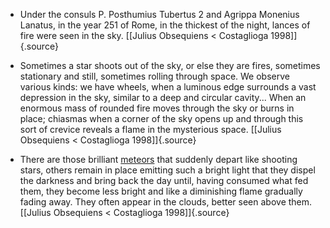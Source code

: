 ﻿- Under the consuls P. Posthumius Tubertus 2 and Agrippa Monenius Lanatus, in the year 251 of Rome, in the thickest of the night, lances of fire were seen in the sky. [\[Julius Obsequiens \< Costaglioga 1998\]]{.source}

-   Sometimes a star shoots out of the sky, or else they are fires,
    sometimes stationary and still, sometimes rolling through space.
    We observe various kinds: we have wheels, when a luminous edge
    surrounds a vast depression in the sky, similar to a deep and
    circular cavity... When an enormous mass of rounded fire moves
    through the sky or burns in place; chiasmas when a corner of the
    sky opens up and through this sort of crevice reveals a flame in
    the mysterious space. [\[Julius Obsequiens \< Costaglioga 1998\]]{.source}

-   There are those brilliant [meteors](Meteore.html) that suddenly depart like shooting stars, others remain in place emitting such a bright light that they dispel the darkness and bring back the day until, having consumed what fed them, they become less bright and like a diminishing flame gradually fading away. They often appear in the clouds, better seen above them. [\[Julius Obsequiens \< Costaglioga 1998\]]{.source}

